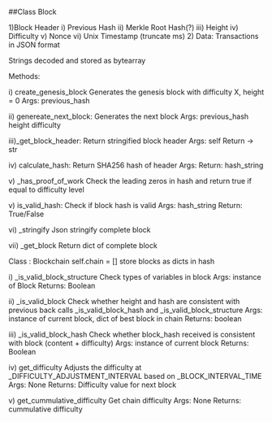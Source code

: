 ##Class Block 

1)Block Header
    i) Previous Hash
    ii) Merkle Root Hash(?)
    iii) Height
    iv) Difficulty
    v) Nonce
    vi) Unix Timestamp (truncate ms)
2) Data:
    Transactions in JSON format


Strings decoded and stored as bytearray

Methods: 

i) create_genesis_block 
    Generates the genesis block with difficulty X, height = 0 
    Args: previous_hash

ii) genereate_next_block:
    Generates the next block 
    Args: previous_hash
          height
          difficulty

iii)_get_block_header:
    Return stringified block header
    Args: self
    Return -> str

iv) calculate_hash: 
    Return SHA256 hash of header 
    Args: 
    Return: hash_string 

v) _has_proof_of_work
    Check the leading zeros in hash and return true if equal to difficulty level 
    
v) is_valid_hash: 
    Check if block hash is valid
    Args: hash_string
    Return: True/False 

vi) _stringify
    Json stringify complete block 

vii) _get_block
    Return dict of complete block

Class : Blockchain
    self.chain = []
    store blocks as dicts in hash

i) _is_valid_block_structure
    Check types of variables in block 
    Args: instance of Block 
    Returns: Boolean
    
ii) _is_valid_block
    Check whether height and hash are consistent with previous back
    calls _is_valid_block_hash and _is_valid_block_structure
    Args: instance of current block, dict of best block in chain 
    Returns: boolean

iii) _is_valid_block_hash
    Check whether block_hash received is consistent with block (content + difficulty)
    Args: instance of current block
    Returns: Boolean      

iv) get_difficulty
    Adjusts the difficulty at _DIFFICULTY_ADJUSTMENT_INTERVAL based on _BLOCK_INTERVAL_TIME
    Args: None
    Returns: Difficulty value for next block

v) get_cummulative_difficulty
    Get chain difficulty
    Args: None 
    Returns: cummulative difficulty